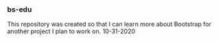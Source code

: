 ### bs-edu
This repository was created so that I can learn more about Bootstrap for another project I plan to work on.  10-31-2020

